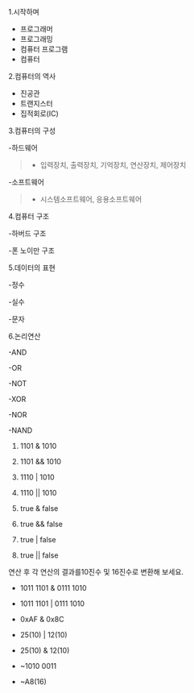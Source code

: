 1.시작하며

* 프로그래머
* 프로그래밍
* 컴퓨터 프로그램
* 컴퓨터

2.컴퓨터의 역사

* 진공관
* 트랜지스터
* 집적회로(IC)

3.컴퓨터의 구성

-하드웨어
>* 입력장치, 출력장치, 기억장치, 연산장치, 제어장치

-소프트웨어
>* 시스템소프트웨어, 응용소프트웨어

4.컴퓨터 구조

-하버드 구조

-폰 노이만 구조

5.데이터의 표현

-정수

-실수

-문자

6.논리연산

-AND

-OR

-NOT

-XOR

-NOR

-NAND

1) 1101 & 1010

2) 1101 && 1010

3) 1110 | 1010

4) 1110 || 1010

5) true & false

6) true && false

7) true | false

8) true || false

연산 후 각 연산의 결과를10진수 및 16진수로 변환해 보세요.

* 1011 1101 & 0111 1010

* 1011 1101 | 0111 1010

* 0xAF & 0x8C

* 25(10) | 12(10)

* 25(10) & 12(10)

* ~1010 0011

* ~A8(16)

